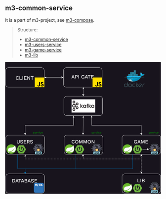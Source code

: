 ## m3-common-service

It is a part of m3-project, see
[m3-compose](https://github.com/a-f-larionov/m3-compose/blob/main/README.md).

> Structure:
>- [m3-common-service](https://github.com/a-f-larionov/m3-common-service/)
>- [m3-users-service](https://github.com/a-f-larionov/m3-users-service/)
>- [m3-game-service](https://github.com/a-f-larionov/m3-game-service/)
>- [m3-lib](https://github.com/a-f-larionov/m3-lib/)

![m3-diagram.drawio.png](https://raw.githubusercontent.com/a-f-larionov/m3-compose/main/docs/m3-diagram.drawio.png)
